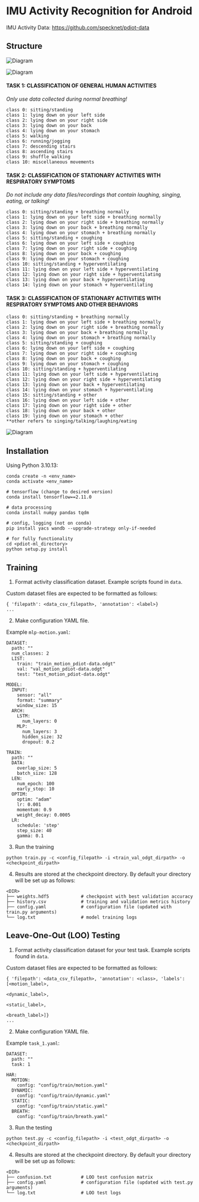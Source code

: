 # IMU Activity Recognition for Android

IMU Activity Data: https://github.com/specknet/pdiot-data

## Structure

![Diagram](docs/system_architecture.png)

![Diagram](docs/har_model.png)


#### TASK 1: CLASSIFICATION OF GENERAL HUMAN ACTIVITIES
*Only use data collected during normal breathing!*
```
class 0: sitting/standing
class 1: lying down on your left side
class 2: lying down on your right side
class 3: lying down on your back
class 4: lying down on your stomach
class 5: walking
class 6: running/jogging
class 7: descending stairs
class 8: ascending stairs
class 9: shuffle walking
class 10: miscellaneous movements 
```

#### TASK 2: CLASSIFICATION OF STATIONARY ACTIVITIES WITH RESPIRATORY SYMPTOMS
*Do not include any data files/recordings that contain laughing, singing, eating, or talking!*
```
class 0: sitting/standing + breathing normally
class 1: lying down on your left side + breathing normally
class 2: lying down on your right side + breathing normally
class 3: lying down on your back + breathing normally
class 4: lying down on your stomach + breathing normally 
class 5: sitting/standing + coughing
class 6: lying down on your left side + coughing
class 7: lying down on your right side + coughing
class 8: lying down on your back + coughing
class 9: lying down on your stomach + coughing
class 10: sitting/standing + hyperventilating
class 11: lying down on your left side + hyperventilating
class 12: lying down on your right side + hyperventilating
class 13: lying down on your back + hyperventilating
class 14: lying down on your stomach + hyperventilating
```

#### TASK 3: CLASSIFICATION OF STATIONARY ACTIVITIES WITH RESPIRATORY SYMPTOMS AND OTHER BEHAVIORS
```
class 0: sitting/standing + breathing normally
class 1: lying down on your left side + breathing normally
class 2: lying down on your right side + breathing normally
class 3: lying down on your back + breathing normally
class 4: lying down on your stomach + breathing normally 
class 5: sitting/standing + coughing
class 6: lying down on your left side + coughing
class 7: lying down on your right side + coughing
class 8: lying down on your back + coughing
class 9: lying down on your stomach + coughing
class 10: sitting/standing + hyperventilating
class 11: lying down on your left side + hyperventilating
class 12: lying down on your right side + hyperventilating
class 13: lying down on your back + hyperventilating
class 14: lying down on your stomach + hyperventilating
class 15: sitting/standing + other
class 16: lying down on your left side + other
class 17: lying down on your right side + other
class 18: lying down on your back + other
class 19: lying down on your stomach + other
**other refers to singing/talking/laughing/eating
```

![Diagram](docs/task_models.png)


##  Installation
Using Python 3.10.13:
```
conda create -n <env_name>
conda activate <env_name>

# tensorflow (change to desired version)
conda install tensorflow==2.11.0 

# data processing
conda install numpy pandas tqdm

# config, logging (not on conda)
pip install yacs wandb --upgrade-strategy only-if-needed

# for fully functionality
cd <pdiot-ml_directory>
python setup.py install
```

## Training
1. Format activity classification dataset. Example scripts found in `data`.

Custom dataset files are expected to be formatted as follows:
```
{ 'filepath': <data_csv_filepath>, 'annotation': <label>}
...
```


2. Make configuration YAML file. 

Example `mlp-motion.yaml`:
```
DATASET:
  path: ""
  num_classes: 2
  LIST:
    train: "train_motion_pdiot-data.odgt"
    val: "val_motion_pdiot-data.odgt"
    test: "test_motion_pdiot-data.odgt"

MODEL:
  INPUT:
    sensor: "all"
    format: "summary"
    window_size: 15
  ARCH:
    LSTM:
      num_layers: 0
    MLP:
      num_layers: 3
      hidden_size: 32
      dropout: 0.2

TRAIN:
  path: ""
  DATA:
    overlap_size: 5
    batch_size: 128
  LEN:
    num_epoch: 100
    early_stop: 10
  OPTIM:
    optim: "adam"
    lr: 0.001
    momentum: 0.9
    weight_decay: 0.0005
  LR:
    schedule: 'step'
    step_size: 40
    gamma: 0.1
```

3. Run the training
```
python train.py -c <config_filepath> -i <train_val_odgt_dirpath> -o <checkpoint_dirpath>
```

4. Results are stored at the checkpoint directory. By default your directory will be set up as follows:
```
<DIR>
├── weights.hdf5            # checkpoint with best validation accuracy
├── history.csv             # training and validation metrics history
├── config.yaml             # configuration file (updated with train.py arguments)
└── log.txt                 # model training logs
```

## Leave-One-Out (LOO) Testing

1. Format activity classification dataset for your test task. Example scripts found in `data`.

Custom dataset files are expected to be formatted as follows:
```
{ 'filepath': <data_csv_filepath>, 'annotation': <class>, 'labels': [<motion_label>, 
                                                                     <dynamic_label>,
                                                                     <static_label>,
                                                                     <breath_label>]}
...
```


2. Make configuration YAML file. 

Example `task_1.yaml`:
```
DATASET:
  path: ""
  task: 1

HAR:
  MOTION:
    config: "config/train/motion.yaml"
  DYNAMIC:
    config: "config/train/dynamic.yaml"
  STATIC:
    config: "config/train/static.yaml"
  BREATH:
    config: "config/train/breath.yaml"
```

3. Run the testing
```
python test.py -c <config_filepath> -i <test_odgt_dirpath> -o <checkpoint_dirpath>
```

4. Results are stored at the checkpoint directory. By default your directory will be set up as follows:
```
<DIR>
├── confusion.txt           # LOO test confusion matrix 
├── config.yaml             # configuration file (updated with test.py arguments)
└── log.txt                 # LOO test logs
```

